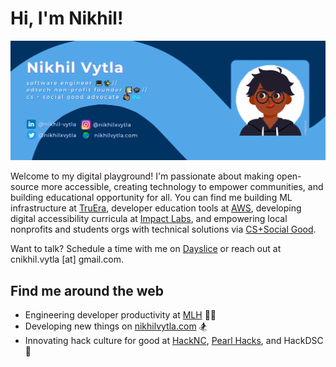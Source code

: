 # Hi, I'm Nikhil!

<img src="https://raw.githubusercontent.com/nikhil-vytla/nikhil-vytla/master/nikhil-vytla-gh-cover.png" alt="banner that says Nikhil Vytla - software engineer, 
edtech non-profit founder, and computer science + social good advocate - alongside a cartoon illustration of Nikhil">

Welcome to my digital playground! I'm passionate about making open-source more accessible, creating technology to empower communities, and building educational opportunity for all. You can find me building ML infrastructure at [TruEra](https://truera.com), developer education tools at [AWS](https://aws.amazon.com), developing digital accessibility curricula at [Impact Labs](https://www.impactlabs.io), and empowering local nonprofits and students orgs with technical solutions via [CS+Social Good](https://cssgunc.org).

Want to talk? Schedule a time with me on [Dayslice](https://dayslice.com/nikhil) or reach out at cnikhil.vytla [at] gmail.com.

## Find me around the web
- Engineering developer productivity at [MLH](https://github.blog/2021-09-02-introducing-the-mlh-fellowship-github-externship-track/) 🐕‍🦺
- Developing new things on [nikhilvytla.com](https://nikhilvytla.com) 🏂
- Innovating hack culture for good at [HackNC](https://hacknc.com), [Pearl Hacks](https://pearlhacks.com), and HackDSC 🦙

